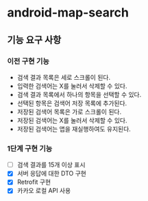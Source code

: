# android-map-search

## 기능 요구 사항
### 이전 구현 기능
- 검색 결과 목록은 세로 스크롤이 된다. 
- 입력한 검색어는 X를 눌러서 삭제할 수 있다. 
- 검색 결과 목록에서 하나의 항목을 선택할 수 있다. 
- 선택된 항목은 검색어 저장 목록에 추가된다. 
- 저장된 검색어 목록은 가로 스크롤이 된다. 
- 저장된 검색어는 X를 눌러서 삭제할 수 있다. 
- 저장된 검색어는 앱을 재실행하여도 유지된다.
### 1단계 구현 기능
- [ ] 검색 결과를 15개 이상 표시
- [x] 서버 응답에 대한 DTO 구현
- [x] Retrofit 구현
- [x] 카카오 로컬 API 사용